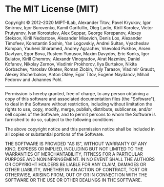 # The MIT License (MIT)

Copyright &copy; 2012–2020 MIPT-ILab, Alexander Titov, Pavel Kryukov, Igor Smirnov, Igor Burovenko, Kamil Garifullin, Oleg Ladin, Kirill Korolev, Victor Prutyanov, Ivan Korostelev, Alex Seppar, George Korepanov, Alexey Steksov, Kirill Nedostoev, Alexander Misevich, Denis Los, Alexander Timofeev, Konstantin Soshin, Yan Logovskiy, Andrei Sultan, Vyacheslav Kompan, Yauheni Sharamed, Andrey Agrachev, Vsevolod Pukhov, Arsen Davtyan, Egor Bova, Rustem Yunusov, Maxim Davydov, Eric Konks, Igor Bulatov, Kirill Chemrov, Alexandr Vinogradov, Airat Nazmiev, Daniel Kofanov, Nikolay Zernov, Vladimir Prokhorov, Ilya Burtakov, Nikita Gorbachev, Yaroslav Okatev, Roman Zlobin, Yuly Tarasov, Vladimir Graudt, Alexey Shcherbakov, Anton Okley, Egor Titov, Eugene Naydanov, Mihail Fedorov and Johannes Pohl.

----

Permission is hereby granted, free of charge, to any person obtaining a copy of this software and associated documentation files (the "Software"), to deal in the Software without restriction, including without limitation the rights to use, copy, modify, merge, publish, distribute, sublicense, and/or sell copies of the Software, and to permit persons to whom the Software is furnished to do so, subject to the following conditions:

The above copyright notice and this permission notice shall be included in all copies or substantial portions of the Software.

THE SOFTWARE IS PROVIDED "AS IS", WITHOUT WARRANTY OF ANY KIND, EXPRESS OR IMPLIED, INCLUDING BUT NOT LIMITED TO THE WARRANTIES OF MERCHANTABILITY, FITNESS FOR A PARTICULAR PURPOSE AND NONINFRINGEMENT. IN NO EVENT SHALL THE AUTHORS OR COPYRIGHT HOLDERS BE LIABLE FOR ANY CLAIM, DAMAGES OR OTHER LIABILITY, WHETHER IN AN ACTION OF CONTRACT, TORT OR OTHERWISE, ARISING FROM, OUT OF OR IN CONNECTION WITH THE SOFTWARE OR THE USE OR OTHER DEALINGS IN THE SOFTWARE.
